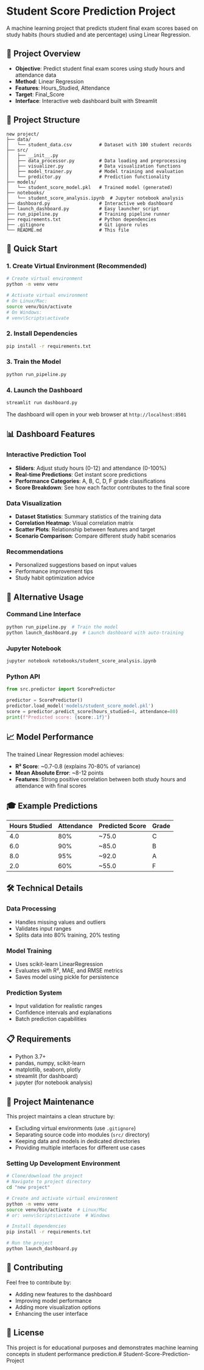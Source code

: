 # Student Score Prediction Project
A machine learning project that predicts student final exam scores based on study habits (hours studied and ate percentage) using Linear Regression.

## 🎯 Project Overview

- **Objective**: Predict student final exam scores using study hours and attendance data
- **Method**: Linear Regression
- **Features**: Hours_Studied, Attendance
- **Target**: Final_Score
- **Interface**: Interactive web dashboard built with Streamlit

## 📁 Project Structure

```
new project/
├── data/
│   └── student_data.csv          # Dataset with 100 student records
├── src/
│   ├── __init__.py
│   ├── data_processor.py         # Data loading and preprocessing
│   ├── visualizer.py             # Data visualization functions
│   ├── model_trainer.py          # Model training and evaluation
│   └── predictor.py              # Prediction functionality
├── models/
│   └── student_score_model.pkl   # Trained model (generated)
├── notebooks/
│   └── student_score_analysis.ipynb  # Jupyter notebook analysis
├── dashboard.py                  # Interactive web dashboard
├── launch_dashboard.py           # Easy launcher script
├── run_pipeline.py               # Training pipeline runner
├── requirements.txt              # Python dependencies
├── .gitignore                    # Git ignore rules
└── README.md                     # This file
```

## 🚀 Quick Start

### 1. Create Virtual Environment (Recommended)

```bash
# Create virtual environment
python -m venv venv

# Activate virtual environment
# On Linux/Mac:
source venv/bin/activate
# On Windows:
# venv\Scripts\activate
```

### 2. Install Dependencies

```bash
pip install -r requirements.txt
```

### 3. Train the Model

```bash
python run_pipeline.py
```

### 4. Launch the Dashboard

```bash
streamlit run dashboard.py
```

The dashboard will open in your web browser at `http://localhost:8501`

## 📊 Dashboard Features

### Interactive Prediction Tool
- **Sliders**: Adjust study hours (0-12) and attendance (0-100%)
- **Real-time Predictions**: Get instant score predictions
- **Performance Categories**: A, B, C, D, F grade classifications
- **Score Breakdown**: See how each factor contributes to the final score

### Data Visualization
- **Dataset Statistics**: Summary statistics of the training data
- **Correlation Heatmap**: Visual correlation matrix
- **Scatter Plots**: Relationship between features and target
- **Scenario Comparison**: Compare different study habit scenarios

### Recommendations
- Personalized suggestions based on input values
- Performance improvement tips
- Study habit optimization advice

## 🔧 Alternative Usage

### Command Line Interface
```bash
python run_pipeline.py  # Train the model
python launch_dashboard.py  # Launch dashboard with auto-training
```

### Jupyter Notebook
```bash
jupyter notebook notebooks/student_score_analysis.ipynb
```

### Python API
```python
from src.predictor import ScorePredictor

predictor = ScorePredictor()
predictor.load_model('models/student_score_model.pkl')
score = predictor.predict_score(hours_studied=4, attendance=80)
print(f"Predicted score: {score:.1f}")
```

## 📈 Model Performance

The trained Linear Regression model achieves:
- **R² Score**: ~0.7-0.8 (explains 70-80% of variance)
- **Mean Absolute Error**: ~8-12 points
- **Features**: Strong positive correlation between both study hours and attendance with final scores

## 🎓 Example Predictions

| Hours Studied | Attendance | Predicted Score | Grade |
|---------------|------------|-----------------|-------|
| 4.0           | 80%        | ~75.0           | C     |
| 6.0           | 90%        | ~85.0           | B     |
| 8.0           | 95%        | ~92.0           | A     |
| 2.0           | 60%        | ~55.0           | F     |

## 🛠️ Technical Details

### Data Processing
- Handles missing values and outliers
- Validates input ranges
- Splits data into 80% training, 20% testing

### Model Training
- Uses scikit-learn LinearRegression
- Evaluates with R², MAE, and RMSE metrics
- Saves model using pickle for persistence

### Prediction System
- Input validation for realistic ranges
- Confidence intervals and explanations
- Batch prediction capabilities

## 📋 Requirements

- Python 3.7+
- pandas, numpy, scikit-learn
- matplotlib, seaborn, plotly
- streamlit (for dashboard)
- jupyter (for notebook analysis)

## 🧹 Project Maintenance

This project maintains a clean structure by:
- Excluding virtual environments (use `.gitignore`)
- Separating source code into modules (`src/` directory)
- Keeping data and models in dedicated directories
- Providing multiple interfaces for different use cases

### Setting Up Development Environment

```bash
# Clone/download the project
# Navigate to project directory
cd "new project"

# Create and activate virtual environment
python -m venv venv
source venv/bin/activate  # Linux/Mac
# or: venv\Scripts\activate  # Windows

# Install dependencies
pip install -r requirements.txt

# Run the project
python launch_dashboard.py
```

## 🤝 Contributing

Feel free to contribute by:
- Adding new features to the dashboard
- Improving model performance
- Adding more visualization options
- Enhancing the user interface

## 📄 License

This project is for educational purposes and demonstrates machine learning concepts in student performance prediction.# Student-Score-Prediction-Project
